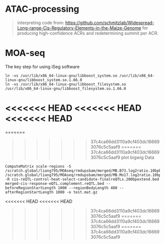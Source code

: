 # ATAC-processing
> interpreting code from: https://github.com/schmitzlab/Widespread-Long-range-Cis-Regulatory-Elements-in-the-Maize-Genome for producing high-confidence ACRs and redetermining summit per ACR.
# MOA-seq
The key step for using iSeg software
```
ln -vs /usr/lib/x86_64-linux-gnu/libboost_system.so /usr/lib/x86_64-linux-gnu/libboost_system.so.1.66.0
ln -vs /usr/lib/x86_64-linux-gnu/libboost_filesystem.so /usr/lib/x86_64-linux-gnu/libboost_filesystem.so.1.66.0
```
<<<<<<< HEAD
<<<<<<< HEAD
<<<<<<< HEAD
=======
=======
>>>>>>> 37c4ca66dd3110a9cf403dc166693076c5c5aaf9
=======
>>>>>>> 37c4ca66dd3110a9cf403dc166693076c5c5aaf9
plot bigwig Data
```
ComputeMatrix scale-regions -S /scratch.global/liang795/MOAseq/rmdupsbam/merged/MB.B73.log2ratio.10bpbin.absolute.sorted.bigWig /scratch.global/liang795/MOAseq/rmdupsbam/merged/MB.Mo17.log2ratio.10bpbin.absolute.sorted.bigWig -R cis-reQTL-control-heat-select-candidate-finalreQTLs.200bpextend.bed merged-cis-response-eQTL.complement.reQTL.bed --beforeRegionStartLength 1000 --regionBodyLength 400 --afterRegionStartLength 1000 -o test.mat.gz
```
<<<<<<< HEAD
<<<<<<< HEAD
>>>>>>> 37c4ca66dd3110a9cf403dc166693076c5c5aaf9
=======
>>>>>>> 37c4ca66dd3110a9cf403dc166693076c5c5aaf9
=======
>>>>>>> 37c4ca66dd3110a9cf403dc166693076c5c5aaf9
